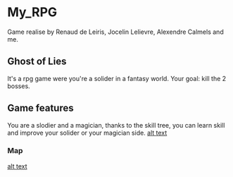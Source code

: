 # My_RPG
Game realise by Renaud de Leiris, Jocelin Lelievre, Alexendre Calmels and me.
## Ghost of Lies
It's a rpg game were you're a solider in a fantasy world. Your goal: kill the 2 bosses.	
## Game features
You are a slodier and a magician, thanks to the skill tree, you can learn skill and improve your solider or your magician side.
[alt text](https://portfolio-martin-rougeron.netlify.app/Illustration/rpg.png)
### Map
[alt text](https://portfolio-martin-rougeron.netlify.app/Illustration/Rpg/minimap.png)
